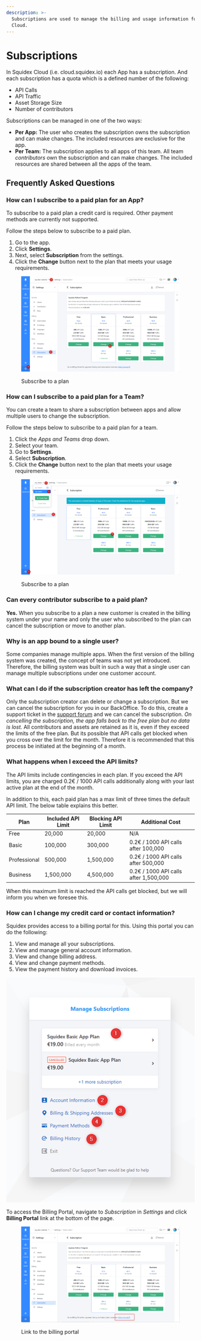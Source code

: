 ```yaml
---
description: >-
  Subscriptions are used to manage the billing and usage information for Squidex
  Cloud.
---
```


# Subscriptions

In Squidex Cloud (i.e. cloud.squidex.io) each App has a subscription. And each subscription has a quota which is a defined number of the following:

* API Calls
* API Traffic
* Asset Storage Size
* Number of contributors

Subscriptions can be managed in one of the two ways:

* **Per App:** The user who creates the subscription owns the subscription and can make changes. The included resources are exclusive for the app.
* **Per Team:** The subscription applies to all apps of this team. All team _contributors_ own the subscription and can make changes. The included resources are shared between all the apps of the team.

## Frequently Asked Questions

### How can I subscribe to a paid plan for an App?

To subscribe to a paid plan a credit card is required. Other payment methods are currently not supported.

Follow the steps below to subscribe to a paid plan.

1. Go to the app.
2. Click **Settings**.
3. Next, select **Subscription** from the settings.
4. Click the **Change** button next to the plan that meets your usage requirements.

<figure><img src="../../.gitbook/assets/image.png" alt=""><figcaption><p>Subscribe to a plan</p></figcaption></figure>

### How can I subscribe to a paid plan for a Team?

You can create a team to share a subscription between apps and allow multiple users to change the subscription.

Follow the steps below to subscribe to a paid plan for a team.

1. Click the _Apps and Teams_ drop down.
2. Select your team.
3. Go to **Settings**.
4. Select **Subscription**.
5. Click the **Change** button next to the plan that meets your usage requirements.

<figure><img src="../../.gitbook/assets/image (1).png" alt=""><figcaption><p>Subscribe to a plan</p></figcaption></figure>

### Can every contributor subscribe to a paid plan?

**Yes.** When you subscribe to a plan a new customer is created in the billing system under your name and only the user who subscribed to the plan can cancel the subscription or move to another plan.

### Why is an app bound to a single user?

Some companies manage multiple apps. When the first version of the billing system was created, the concept of teams was not yet introduced. Therefore, the billing system was built in such a way that a single user can manage multiple subscriptions under one customer account.

### What can I do if the subscription creator has left the company?

Only the subscription creator can delete or change a subscription. But we can cancel the subscription for you in our BackOffice. To do this, create a support ticket in the [support forum](https://support.squidex.io/) and we can cancel the subscription. _On cancelling the subscription, the app falls back to the free plan but no data is lost._ All contributors and assets are retained as it is, even if they exceed the limits of the free plan. But its possible that API calls get blocked when you cross over the limit for the month. Therefore it is recommended that this process be initiated at the beginning of a month.

### What happens when I exceed the API limits?

The API limits include contingencies in each plan. If you exceed the API limits, you are charged 0.2€ / 1000 API calls additionally along with your last active plan at the end of the month.&#x20;

In addition to this, each paid plan has a max limit of three times the default API limit. The below table explains this better.

| Plan         | Included API Limit | Blocking API Limit | Additional Cost                       |
| ------------ | ------------------ | ------------------ | ------------------------------------- |
| Free         | 20,000             | 20,000             | N/A                                   |
| Basic        | 100,000            | 300,000            | 0.2€ / 1000 API calls after 100,000   |
| Professional | 500,000            | 1,500,000          | 0.2€ / 1000 API calls after 500,000   |
| Business     | 1,500,000          | 4,500,000          | 0.2€ / 1000 API calls after 1,500,000 |

When this maximum limit is reached the API calls get blocked, but we will inform you when we foresee this.

### How can I change my credit card or contact information?

Squidex provides access to a billing portal for this. Using this portal you can do the following:

1. View and manage all your subscriptions.
2. View and manage general account information.
3. View and change billing address.
4. View and change payment methods.
5. View the payment history and download invoices.

![Billing portal](<../../.gitbook/assets/image (17) (1) (1) (1).png>)

To access the Billing Portal, navigate to _Subscription_ in _Settings_ and click **Billing Portal** link at the bottom of the page.

<figure><img src="../../.gitbook/assets/image (2).png" alt=""><figcaption><p>Link to the billing portal</p></figcaption></figure>
